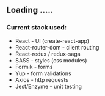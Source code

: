 ## Loading .....

### Current stack used:

- React - UI (create-react-app)
- React-router-dom - client routing
- React-redux / redux-saga
- SASS - styles (css modules)
- Formik - forms
- Yup - form validations
- Axios - http requests
- Jest/Enzyme - unit testing

